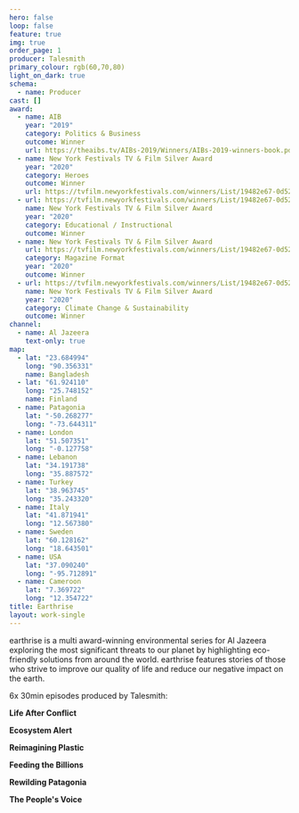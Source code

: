 ```yaml
---
hero: false
loop: false
feature: true
img: true
order_page: 1
producer: Talesmith
primary_colour: rgb(60,70,80)
light_on_dark: true
schema:
  - name: Producer
cast: []
award:
  - name: AIB
    year: "2019"
    category: Politics & Business
    outcome: Winner
    url: https://theaibs.tv/AIBs-2019/Winners/AIBs-2019-winners-book.pdf
  - name: New York Festivals TV & Film Silver Award
    year: "2020"
    category: Heroes
    outcome: Winner
    url: https://tvfilm.newyorkfestivals.com/winners/List/19482e67-0d52-455c-87f7-c83e453ed7a5
  - url: https://tvfilm.newyorkfestivals.com/winners/List/19482e67-0d52-455c-87f7-c83e453ed7a5
    name: New York Festivals TV & Film Silver Award
    year: "2020"
    category: Educational / Instructional
    outcome: Winner
  - name: New York Festivals TV & Film Silver Award
    url: https://tvfilm.newyorkfestivals.com/winners/List/19482e67-0d52-455c-87f7-c83e453ed7a5
    category: Magazine Format
    year: "2020"
    outcome: Winner
  - url: https://tvfilm.newyorkfestivals.com/winners/List/19482e67-0d52-455c-87f7-c83e453ed7a5
    name: New York Festivals TV & Film Silver Award
    year: "2020"
    category: Climate Change & Sustainability
    outcome: Winner
channel:
  - name: Al Jazeera
    text-only: true
map:
  - lat: "23.684994"
    long: "90.356331"
    name: Bangladesh
  - lat: "61.924110"
    long: "25.748152"
    name: Finland
  - name: Patagonia
    lat: "-50.268277"
    long: "-73.644311"
  - name: London
    lat: "51.507351"
    long: "-0.127758"
  - name: Lebanon
    lat: "34.191738"
    long: "35.887572"
  - name: Turkey
    lat: "38.963745"
    long: "35.243320"
  - name: Italy
    lat: "41.871941"
    long: "12.567380"
  - name: Sweden
    lat: "60.128162"
    long: "18.643501"
  - name: USA
    lat: "37.090240"
    long: "-95.712891"
  - name: Cameroon
    lat: "7.369722"
    long: "12.354722"
title: Earthrise
layout: work-single
---
```

earthrise is a multi award-winning environmental series for Al Jazeera exploring the most significant threats to our planet by highlighting eco-friendly solutions from around the world. earthrise features stories of those who strive to improve our quality of life and reduce our negative impact on the earth. 

6x 30min episodes produced by Talesmith:

**Life After Conflict**

**Ecosystem Alert**

**Reimagining Plastic** 

**Feeding the Billions**

**Rewilding Patagonia** 

**The People's Voice**
